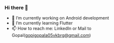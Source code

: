 ### Hi there 👋
- 🔭 I’m currently working on Android development 
- 🌱 I’m currently learning Flutter
- 📫 How to reach me: LinkedIn or Mail to Gopal(gopigopala05vkbrg@gmail.com)
<!--
**Gopala05/Gopala05** is a ✨ _special_ ✨ repository because its `README.md` (this file) appears on your GitHub profile.

Here are some ideas to get you started:

- 🔭 I’m currently working on ...
- 🌱 I’m currently learning ...
- 👯 I’m looking to collaborate on ...
- 🤔 I’m looking for help with ...
- 💬 Ask me about ...
- 📫 How to reach me: ...
- 😄 Pronouns: ...
- ⚡ Fun fact: ...
-->
